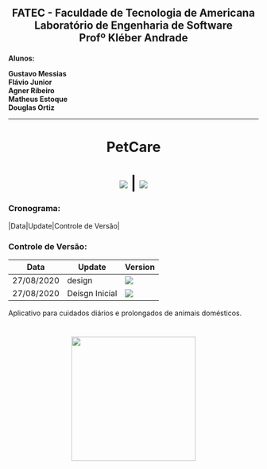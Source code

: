 <h2 align="center">FATEC - Faculdade de Tecnologia de Americana<br>
Laboratório de Engenharia de Software<br>
Profº Kléber Andrade</h2>
 <h4>
 
Alunos:

Gustavo Messias<br>
Flávio Junior<br>
Agner Ribeiro<br>
Matheus Estoque<br>
Douglas Ortiz<br>
 <hr>
<h1 align="center"> PetCare </h1>
         <h1 align="center"><img src="https://img.shields.io/static/v1?label=flutter&message=mobile&color=blue&style=for-the-badge&logo=FLUTTER"/> | <img src="https://img.shields.io/static/v1?label=php&message=web&color=blue&style=for-the-badge&logo=PHP"/></h1>

 ### Cronograma: 
|Data|Update|Controle de Versão|
 ### Controle de Versão: 
|Data|Update|Version|
| -------- | -------- | -------- |
| 27/08/2020 | design | <img src="https://img.shields.io/static/v1?label=version&message=1.0.0&color=blue&style=for-the-badge&logo=VERSION"/> |
| 27/08/2020 | Deisgn Inicial | <img src="https://img.shields.io/static/v1?label=version&message=1.0.0&color=blue&style=for-the-badge&logo=VERSION"/> |

<p align="justify"> Aplicativo para cuidados diários e prolongados de animais domésticos. </p>

<h1 align="center">
<img  width="250" src="http://gensoft.site/img/fundogit.fw.png">
</h1>
